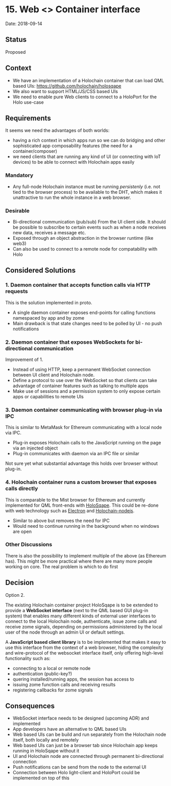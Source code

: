 # 15. Web <> Container interface

Date: 2018-09-14

## Status

Proposed

## Context
* We have an implementation of a Holochain container that can load QML based UIs: https://github.com/holochain/holosqape
* We also want to support HTML/JS/CSS based UIs
* We need to enable pure Web clients to connect to a HoloPort for the Holo use-case

    

## Requirements
It seems we need the advantages of both worlds:
* having a rich context in which apps run so we can do bridging and other sophisticated
  app composability features (the need for a container/composer)
* we need clients that are running any kind of UI (or connecting with IoT devices)
  to be able to connect with Holochain apps easily
### Mandatory
- Any full-node Holochain instance must be running *persistenly* (i.e. not tied to the browser process)
  to be available to the DHT, which makes it unattractive to run the whole instance in a web browser.


### Desirable
- Bi-directional communication (pub/sub)
    From the UI client side. It should be possible to subscribe to certain events such as when a node receives new data, receives a message etc.
- Exposed through an object abstraction in the browser runtime (like web3)
- Can also be used to connect to a remote node for compatability with Holo

## Considered Solutions

### 1. Daemon container that accepts function calls via HTTP requests
This is the solution implemented in proto. 
- A single daemon container exposes end-points for calling functions namespaced by app and by zome
- Main drawback is that state changes need to be polled by UI - no push notifications

### 2. Daemon container that exposes WebSockets for bi-directional communication
Improvement of 1.
- Instead of using HTTP, keep a permanent WebSocket connection between UI client and Holochain node. 
- Define a protocol to use over the WebSocket so that clients can take advantage of container features such
  as talking to multiple apps
- Make use of sessions and a permission system to only expose certain apps or capabilities to remote UIs

### 3. Daemon container communicating with browser plug-in via IPC
This is similar to MetaMask for Ethereum communicating with a local node via IPC. 
- Plug-in exposes Holochain calls to the JavaScript running on the page via an injected object
- Plug-in communicates with daemon via an IPC file or similar

Not sure yet what substantial advantage this holds over browser without plug-in.

### 4. Holochain container runs a custom browser that exposes calls directly
This is comparable to the Mist browser for Ethereum and currently implemented for QML
front-ends with [HoloSqape](https://github.com/holochain/holosqape). 
This could be re-done with web technology such as [Electron](https://electronjs.org/) and [Holochain-nodejs](https://github.com/holochain/holochain-nodejs).  
- Similar to above but removes the need for IPC
- Would need to continue running in the background when no windows are open


### Other Discussions

There is also the possibility to implement multiple of the above (as Ethereum has). This might be more practical where there are many more people working on core. The real problem is which to do first

## Decision

Option 2.

The existing Holochain container project HoloSqape is to be extended to provide a **WebSocket interface**
(next to the QML based GUI plug-in system) that enables many different kinds of external
user interfaces to connect to the local Holochain node, authenticate, issue zome calls and receive zome signals,
depending on permissions administered by the local user of the node through an admin UI or default settings.

A **JavaScript based client library** is to be implemented that makes it easy to use this interface from the context
of a web browser, hiding the complexity and wire-protocol of the websocket interface itself, only offering high-level
functionality such as:
* connecting to a local or remote node
* authentication (public-key?)
* quering installed/running apps, the session has access to
* issuing zome function calls and receiving results
* registering callbacks for zome signals 

## Consequences

* WebSocket interface needs to be designed (upcoming ADR) and implemented
* App developers have an alternative to QML based UIs
* Web based UIs can be build and run separately from the Holochain node itself, both locally and remotely
* Web based UIs can just be a browser tab since Holochain app keeps running in HoloSqape without it
* UI and Holochain node are connected through permanent bi-directional connection
* Push notifications can be send from the node to the external UI 
* Connection between Holo light-client and HoloPort could be implemented on top of this


